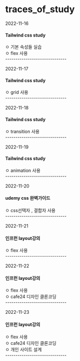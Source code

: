 # traces_of_study

2022-11-16
<h4>Tailwind css study</h4>
ㅇ 기본 속성들 실습<br>
ㅇ flex 사용  <br>------------------------------<br>

2022-11-17
<h4>Tailwind css study</h4>
ㅇ grid 사용 <br>------------------------------<br>

2022-11-18
<h4>Tailwind css study</h4>
ㅇ transition 사용 <br>------------------------------<br>

2022-11-19
<h4>Tailwind css study</h4>
ㅇ  animation 사용 <br>------------------------------<br>

2022-11-20
<h4>udemy css 완벽가이드</h4>
ㅇ  css선택자 , 결합자 사용  <br>------------------------------<br>

2022-11-21
<h4>인프런 layout강의</h4>
ㅇ flex 사용  <br>------------------------------<br>

2022-11-22
<h4>인프런 layout강의</h4>
ㅇ flex 사용<br>
ㅇ cafe24 디자인 클론코딩 <br>------------------------------<br>

2022-11-23
<h4>인프런 layout강의</h4>
ㅇ flex 사용<br>
ㅇ cafe24 디자인 클론코딩 <br>
ㅇ 개인 사이트 설계 <br>------------------------------<br>
